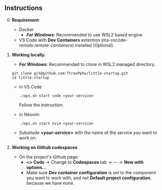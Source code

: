 ## Instructions

0.  **Requirement**:

    - Docker
      - **_For Windows_**: Recommended to use WSL2 based engine.
    - VS Code with **Dev Containers** extention
      (_ms-vscode-remote.remote-containers_) installed (Optional).

1.  **Working locally**:

    - **_For Windows_**: Recommended to clone in WSL2 managed directory.

    ```shell
    git clone git@github.com:TtranPphu/little-startup.git
    cd little-startup
    ```

    - in VS Code

      ```shell
      ./ops.sh start code <your-service>
      ```

      Follow the instruction.

    - in Neovim
      ```shell
      ./ops.sh start nvim <your-service>
      ```
    - Subsitude **_\<your-service\>_** with the name of the service you want to work on.

2.  **Working on Github codespaces**

    - On the project's Github page:
      - **<> Code** -> Change to **Codespaces** tab -> **⋯** -> **New with options...**
      - Make sure **Dev container configuration** is set to the component you want to work with,
      and not **Default project configuration**, because we have none.
